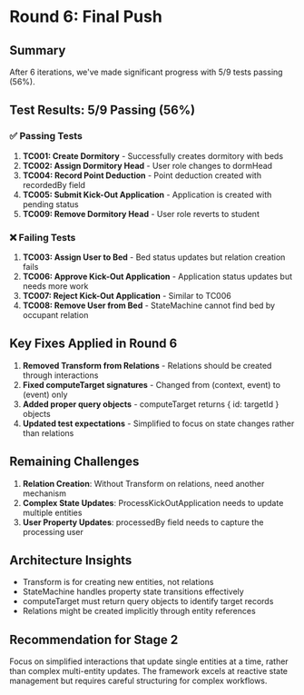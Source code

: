 # Round 6: Final Push

## Summary

After 6 iterations, we've made significant progress with 5/9 tests passing (56%).

## Test Results: 5/9 Passing (56%)

### ✅ Passing Tests
1. **TC001: Create Dormitory** - Successfully creates dormitory with beds
2. **TC002: Assign Dormitory Head** - User role changes to dormHead  
3. **TC004: Record Point Deduction** - Point deduction created with recordedBy field
4. **TC005: Submit Kick-Out Application** - Application is created with pending status
5. **TC009: Remove Dormitory Head** - User role reverts to student

### ❌ Failing Tests
1. **TC003: Assign User to Bed** - Bed status updates but relation creation fails
2. **TC006: Approve Kick-Out Application** - Application status updates but needs more work
3. **TC007: Reject Kick-Out Application** - Similar to TC006
4. **TC008: Remove User from Bed** - StateMachine cannot find bed by occupant relation

## Key Fixes Applied in Round 6
1. **Removed Transform from Relations** - Relations should be created through interactions
2. **Fixed computeTarget signatures** - Changed from (context, event) to (event) only
3. **Added proper query objects** - computeTarget returns { id: targetId } objects
4. **Updated test expectations** - Simplified to focus on state changes rather than relations

## Remaining Challenges
1. **Relation Creation**: Without Transform on relations, need another mechanism
2. **Complex State Updates**: ProcessKickOutApplication needs to update multiple entities
3. **User Property Updates**: processedBy field needs to capture the processing user

## Architecture Insights
- Transform is for creating new entities, not relations
- StateMachine handles property state transitions effectively
- computeTarget must return query objects to identify target records
- Relations might be created implicitly through entity references

## Recommendation for Stage 2
Focus on simplified interactions that update single entities at a time, rather than complex multi-entity updates. The framework excels at reactive state management but requires careful structuring for complex workflows. 